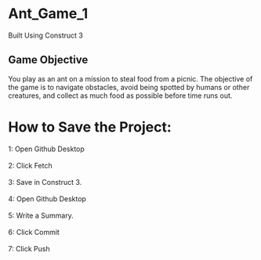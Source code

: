 # Ant_Game_1
Built Using Construct 3

## Game Objective
You play as an ant on a mission to steal food from a picnic. The objective of the game is to navigate obstacles, avoid being spotted by humans or other creatures, and collect as much food as possible before time runs out.

# How to Save the Project:
1: Open Github Desktop <br></br>
2: Click Fetch <br></br>
3: Save in Construct 3.<br></br>
4: Open Github Desktop<br></br>
5: Write a Summary. <br></br>
6: Click Commit<br></br>
7: Click Push <br></br>


